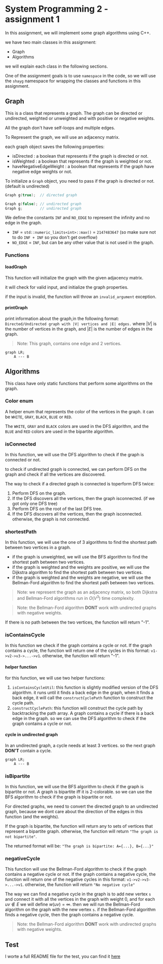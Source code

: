 # System Programming 2 - assignment 1

In this assignment, we will implement some graph algorithms using C++.


we have two main classes in this assignment:
* Graph
* Algorithms

we will explain each class in the following sections.

One of the assignment goals is to use `namespace` in the code, so we will use the `shayg` namespace for wrapping the classes and functions in this assignment.


## Graph
This is a class that represents a graph. The graph can be directed or undirected, weighted or unweighted and with positive or negative weights.

All the graph don't have self-loops and multiple edges.

To Represent the graph, we will use an adjacency matrix.


each graph object saves the following properties:
* isDirected : a boolean that represents if the graph is directed or not.
* isWeighted : a boolean that represents if the graph is weighted or not.
* haveNegativeEdgeWeight : a boolean that represents if the graph have negative edge weights or not.


To initialize a `Graph` object, you need to pass if the graph is directed or not. (default is undirected)
```cpp
Graph g(true);  // directed graph

Graph g(false); // undirected graph
Graph g;        // undirected graph
```

We define the constants `INF` and `NO_EDGE` to represent the infinity and no edge in the graph.

- `INF` = `std::numeric_limits<int>::max()` = `2147483647` (so make sure not to do `INF + INF` so you don't get overflow)
- `NO_EDGE` = `INF`, but can be any other value that is not used in the graph.

### Functions

#### loadGraph

This function will initialize the graph with the given adjacency matrix.

it will check for valid input, and initialize the graph properties.

if the input is invalid, the function will throw an `invalid_argument` exception.

#### printGraph
print information about the graph,in the following format: `Directed/Undirected graph with |V| vertices and |E| edges.`
where $|V|$ is the number of vertices in the graph, and $|E|$ is the number of edges in the graph.

> Note: This graph, contains one edge and 2 vertices.
```mermaid
graph LR;
    A --- B
```

## Algorithms
This class have only static functions that perform some algorithms on the graph.

### Color enum
A helper enum that represents the color of the vertices in the graph. it can be `WHITE`, `GRAY`, `BLACK`, `BLUE` or `RED`.

The `WHITE`, `GRAY` and `BLACK` colors are used in the DFS algorithm, and the `BLUE` and `RED` colors are used in the bipartite algorithm.

### isConnected

In this function, we will use the DFS algorithm to check if the graph is connected or not.

to check if undirected graph is connected, we can perform DFS on the graph and check if all the vertices are discovered.

The way to check if a directed graph is connected is toperform DFS twice:
1. Perform DFS on the graph.
2. If the DFS discovers all the vertices, then the graph isconnected. (if we got only one DFS tree)
3. Perform DFS on the root of the last DFS tree.
4. If the DFS discovers all the vertices, then the graph isconnected. otherwise, the graph is not connected.

### shortestPath

In this function, we will use the one of 3 algorithms to find the shortest path between two vertices in a graph.

* if the graph is unweighted, we will use the BFS algorithm to find the shortest path between two vertices.
* if the graph is weighted and the weights are positive, we will use the Dijkstra algorithm to find the shortest path between two vertices.
* if the graph is weighted and the weights are negative, we will use the Bellman-Ford algorithm to find the shortest path between two vertices.

> Note: we represent the graph as an adjacency matrix, so both Dijkstra and Bellman-Ford algorithms run in $O(V^3)$ time complexity.

> Note: the Bellman-Ford algorithm **DONT** work with undirected graphs with negative weights.

If there is no path between the two vertices, the function will return "-1".


### isContainsCycle
In this function we check if the graph contains a cycle or not. If the graph contains a cycle, the function will return one of the cycles in this format: `v1->v2->v3->...->v1`. otherwise, the function will return "-1".

#### helper function
for this function, we will use two helper functions:
1. `isContainsCycleUtil`: this function is slightly modified version of the DFS algorithm. it runs until it finds a back edge in the graph, when it finds a back edge, it will call the `constructCyclePath` function to construct the cycle path.
2. `constructCyclePath`: this function will construct the cycle path by backtracking the path array.
A graph contains a cycle if there is a back edge in the graph. so we can use the DFS algorithm to check if the graph contains a cycle or not.

#### cycle in undirected graph

In an undirected graph, a cycle needs at least 3 vertices. so the next graph **DON'T** contain a cycle.
```mermaid
graph LR;
    A --- B
```

### isBipartite
In this function, we will use the BFS algorithm to check if the graph is bipartite or not. A graph is bipartite iff it is 2-colorable. so we can use the BFS algorithm to check if the graph is bipartite or not.

For directed graphs, we need to convert the directed graph to an undirected graph, because we dont care about the direction of the edges in this function (and the weights).

If the graph is bipartite, the function will return any to sets of vertices that represent a bipartite graph. otherwise, the function will return  `"The graph is not bipartite"`.

The returned format will be: `"The graph is bipartite: A={...}, B={...}"`

### negativeCycle

This function will use the Bellman-Ford algorithm to check if the graph contains a negative cycle or not. If the graph contains a negative cycle, the function will return one of the negative cycles in this format: `v1->v2->v3->...->v1`. otherwise, the function will return `"No negative cycle"`

The way we can find a negative cycle in the graph is to add new vertex `s` and connect it with all the vertices in the graph with weight 0, and for each $uv \notin E$ we will define $w(uv) = \infty$. then we will run the Bellman-Ford algorithm on the graph with the new vertex `s`. if the Bellman-Ford algorithm finds a negative cycle, then the graph contains a negative cycle.

> Note: the Bellman-Ford algorithm **DONT** work with undirected graphs with negative weights.


## Test
I worte a full README file for the test, you can find it [here](./tests/README.md)